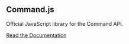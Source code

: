 ## Command.js

Official JavaScript library for the Command API.

[Read the Documentation](https://portal.oncommand.io/docs/command-js/0.22.0/introduction)